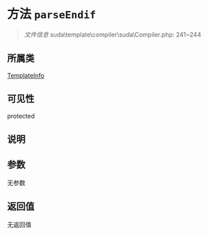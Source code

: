 # 方法 `parseEndif`

> *文件信息* suda\template\compiler\suda\Compiler.php: 241~244

## 所属类 

[TemplateInfo](../TemplateInfo.md)

## 可见性

protected

## 说明



## 参数


无参数


## 返回值

无返回值
